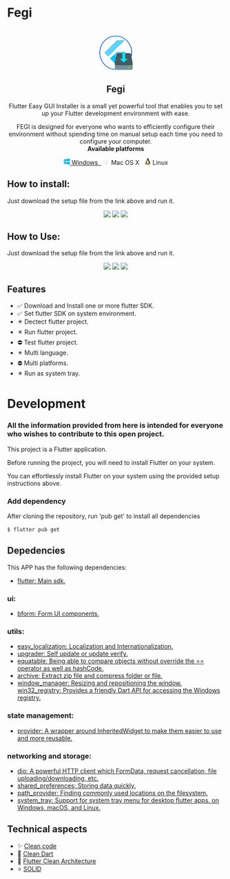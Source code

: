 # Fegi

<br />
<div align="center">
  <a href="https://github.com/gabrielgits/fegi">
    <img src="assets/images/icons/app_icon.png" alt="Icon" width="80" height="80">
  </a>

  <h2 align="center">Fegi</h2>

  <p align="center">
Flutter Easy GUI Installer is a small yet powerful tool that enables you to set up your Flutter development environment with ease.

FEGI is designed for everyone who wants to efficiently configure their environment without spending time on manual setup each time you need to configure your computer.
    <br />
    <strong>Available platforms</strong>
    <br />
    <div>
    <a href="https://github.com/gabrielgits/fegi/raw/main/setup/fegi-setup-win.exe"><img width="15px" src="./assets/images/icons/platforms/windows.png">&nbsp;<label>Windows&nbsp;&nbsp;</label></a>
    <img width="15px" src="./assets/images/icons/platforms/mac.png">&nbsp;<label>Mac OS X&nbsp;&nbsp;</label>
    <img width="15px" src="./assets/images/icons/platforms/linux.png">&nbsp;<label>Linux</label>
    </div>
  </p>
</div>

## How to install:

Just download the setup file from the link above and run it.

<p align="center">
<a align="center"><img width="auto" src="./assets/images/install/windows.png" /></a>
<a align="center"><img width="auto" height="225" src="./assets/images/install/mac.png" /></a>
<a align="center"><img width="auto" height="225" src="./assets/images/install/linux.png" /></a>
</p>


## How to Use:

Just download the setup file from the link above and run it.

<p align="center">
<a align="center"><img width="auto" src="./assets/images/install/windows.png" /></a>
<a align="center"><img width="auto" height="225" src="./assets/images/install/mac.png" /></a>
<a align="center"><img width="auto" height="225" src="./assets/images/install/linux.png" /></a>
</p>

## Features

- ✅ Download and Install one or more flutter SDK.
- ✅ Set flutter SDK on system environment.
- ✴️ Dectect flutter project.
- ✴️ Run flutter project.
- ⛔ Test flutter project.
- ✴️ Multi language.
- ⛔ Multi platforms.
- ✴️ Run as system tray.



# Development

### All the information provided from here is intended for everyone who wishes to contribute to this open project.

This project is a Flutter application.

Before running the project, you will need to install Flutter on your system.

You can effortlessly install Flutter on your system using the provided setup instructions above.

### Add dependency

After cloning the repository, run 'pub get' to install all dependencies

```console
$ flutter pub get
```

## Depedencies

This APP has the following dependencies:

- [flutter: Main sdk.](https://flutter.dev/)

### ui:
- [bform: Form UI components.](https://pub.dev/packages/bform)

### utils:
- [easy_localization: Localization and Internationalization.](https://pub.dev/packages/easy_localization)
- [upgrader: Self update or update verify.](https://pub.dev/packages/upgrader)
- [equatable: Being able to compare objects without override the == operator as well as hashCode.](https://pub.dev/packages/equatable)
- [archive: Extract zip file and compress folder or file.](https://pub.dev/packages/archive)
- [window_manager: Resizing and repositioning the window.](https://pub.dev/packages/window_manager)
 [win32_registry: Provides a friendly Dart API for accessing the Windows registry.](https://pub.dev/packages/win32_registry)

### state management:
- [provider: A wrapper around InheritedWidget to make them easier to use and more reusable.](https://pub.dev/packages/provider)

### networking and storage:
- [dio: A powerful HTTP client which FormData, request cancellation, file uploading/downloading, etc.](https://pub.dev/packages/dio)
- [shared_preferences: Storing data quickly.](https://pub.dev/packages/shared_preferences)
- [path_provider: Finding commonly used locations on the filesystem.](https://pub.dev/packages/path_provider)
- [system_tray: Support for system tray menu for desktop flutter apps. on Windows, macOS, and Linux.](https://pub.dev/packages/system_tray)


## Technical aspects

- ✨ [Clean code](https://blog.cleancoder.com/)
- 💫 [Clean Dart](https://github.com/Flutterando/Clean-Dart)
- 🌟 [Flutter Clean Architecture](https://resocoder.com/2019/08/27/flutter-tdd-clean-architecture-course-1-explanation-project-structure/)
- ⭐ [SOLID](https://en.wikipedia.org/wiki/SOLID)

